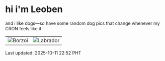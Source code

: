# hi i'm Leoben

and i like dogs—so have some random dog pics that change whenever my CRON feels like it

|  |  |
|--------|----------|
| ![Borzoi](https://random-dog-vercel.vercel.app/api/random-borzoi?v=1760194348) | ![Labrador](https://random-dog-vercel.vercel.app/api/random-labrador?v=1760194348) |

Last updated: 2025-10-11 22:52 PHT
